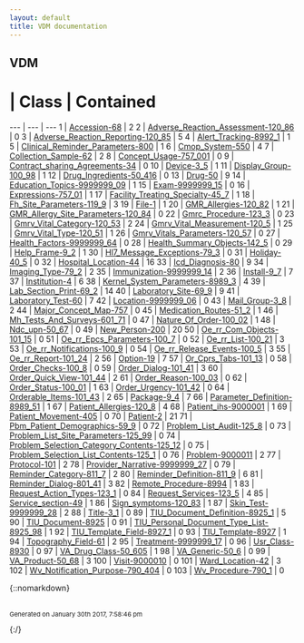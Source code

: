 ```yaml
---
layout: default
title: VDM documentation
---
```

## VDM

 # | Class | Contained 
 --- | --- | --- 
1 | [Accession-68](Accession-68.md) | 2
2 | [Adverse_Reaction_Assessment-120_86](Adverse_Reaction_Assessment-120_86.md) | 0
3 | [Adverse_Reaction_Reporting-120_85](Adverse_Reaction_Reporting-120_85.md) | 5
4 | [Alert_Tracking-8992_1](Alert_Tracking-8992_1.md) | 1
5 | [Clinical_Reminder_Parameters-800](Clinical_Reminder_Parameters-800.md) | 1
6 | [Cmop_System-550](Cmop_System-550.md) | 4
7 | [Collection_Sample-62](Collection_Sample-62.md) | 2
8 | [Concept_Usage-757_001](Concept_Usage-757_001.md) | 0
9 | [Contract_sharing_Agreements-34](Contract_sharing_Agreements-34.md) | 0
10 | [Device-3_5](Device-3_5.md) | 1
11 | [Display_Group-100_98](Display_Group-100_98.md) | 1
12 | [Drug_Ingredients-50_416](Drug_Ingredients-50_416.md) | 0
13 | [Drug-50](Drug-50.md) | 9
14 | [Education_Topics-9999999_09](Education_Topics-9999999_09.md) | 1
15 | [Exam-9999999_15](Exam-9999999_15.md) | 0
16 | [Expressions-757_01](Expressions-757_01.md) | 1
17 | [Facility_Treating_Specialty-45_7](Facility_Treating_Specialty-45_7.md) | 1
18 | [Fh_Site_Parameters-119_9](Fh_Site_Parameters-119_9.md) | 3
19 | [File-1](File-1.md) | 1
20 | [GMR_Allergies-120_82](GMR_Allergies-120_82.md) | 1
21 | [GMR_Allergy_Site_Parameters-120_84](GMR_Allergy_Site_Parameters-120_84.md) | 0
22 | [Gmrc_Procedure-123_3](Gmrc_Procedure-123_3.md) | 0
23 | [Gmrv_Vital_Category-120_53](Gmrv_Vital_Category-120_53.md) | 2
24 | [Gmrv_Vital_Measurement-120_5](Gmrv_Vital_Measurement-120_5.md) | 1
25 | [Gmrv_Vital_Type-120_51](Gmrv_Vital_Type-120_51.md) | 1
26 | [Gmrv_Vitals_Parameters-120_57](Gmrv_Vitals_Parameters-120_57.md) | 0
27 | [Health_Factors-9999999_64](Health_Factors-9999999_64.md) | 0
28 | [Health_Summary_Objects-142_5](Health_Summary_Objects-142_5.md) | 0
29 | [Help_Frame-9_2](Help_Frame-9_2.md) | 1
30 | [Hl7_Message_Exceptions-79_3](Hl7_Message_Exceptions-79_3.md) | 0
31 | [Holiday-40_5](Holiday-40_5.md) | 0
32 | [Hospital_Location-44](Hospital_Location-44.md) | 16
33 | [Icd_Diagnosis-80](Icd_Diagnosis-80.md) | 9
34 | [Imaging_Type-79_2](Imaging_Type-79_2.md) | 2
35 | [Immunization-9999999_14](Immunization-9999999_14.md) | 2
36 | [Install-9_7](Install-9_7.md) | 7
37 | [Institution-4](Institution-4.md) | 6
38 | [Kernel_System_Parameters-8989_3](Kernel_System_Parameters-8989_3.md) | 4
39 | [Lab_Section_Print-69_2](Lab_Section_Print-69_2.md) | 14
40 | [Laboratory_Site-69_9](Laboratory_Site-69_9.md) | 9
41 | [Laboratory_Test-60](Laboratory_Test-60.md) | 7
42 | [Location-9999999_06](Location-9999999_06.md) | 0
43 | [Mail_Group-3_8](Mail_Group-3_8.md) | 2
44 | [Major_Concept_Map-757](Major_Concept_Map-757.md) | 0
45 | [Medication_Routes-51_2](Medication_Routes-51_2.md) | 1
46 | [Mh_Tests_And_Surveys-601_71](Mh_Tests_And_Surveys-601_71.md) | 0
47 | [Nature_Of_Order-100_02](Nature_Of_Order-100_02.md) | 1
48 | [Ndc_upn-50_67](Ndc_upn-50_67.md) | 0
49 | [New_Person-200](New_Person-200.md) | 20
50 | [Oe_rr_Com_Objects-101_15](Oe_rr_Com_Objects-101_15.md) | 0
51 | [Oe_rr_Epcs_Parameters-100_7](Oe_rr_Epcs_Parameters-100_7.md) | 0
52 | [Oe_rr_List-100_21](Oe_rr_List-100_21.md) | 3
53 | [Oe_rr_Notifications-100_9](Oe_rr_Notifications-100_9.md) | 0
54 | [Oe_rr_Release_Events-100_5](Oe_rr_Release_Events-100_5.md) | 3
55 | [Oe_rr_Report-101_24](Oe_rr_Report-101_24.md) | 2
56 | [Option-19](Option-19.md) | 7
57 | [Or_Cprs_Tabs-101_13](Or_Cprs_Tabs-101_13.md) | 0
58 | [Order_Checks-100_8](Order_Checks-100_8.md) | 0
59 | [Order_Dialog-101_41](Order_Dialog-101_41.md) | 3
60 | [Order_Quick_View-101_44](Order_Quick_View-101_44.md) | 2
61 | [Order_Reason-100_03](Order_Reason-100_03.md) | 0
62 | [Order_Status-100_01](Order_Status-100_01.md) | 1
63 | [Order_Urgency-101_42](Order_Urgency-101_42.md) | 0
64 | [Orderable_Items-101_43](Orderable_Items-101_43.md) | 2
65 | [Package-9_4](Package-9_4.md) | 7
66 | [Parameter_Definition-8989_51](Parameter_Definition-8989_51.md) | 1
67 | [Patient_Allergies-120_8](Patient_Allergies-120_8.md) | 4
68 | [Patient_ihs-9000001](Patient_ihs-9000001.md) | 1
69 | [Patient_Movement-405](Patient_Movement-405.md) | 0
70 | [Patient-2](Patient-2.md) | 21
71 | [Pbm_Patient_Demographics-59_9](Pbm_Patient_Demographics-59_9.md) | 0
72 | [Problem_List_Audit-125_8](Problem_List_Audit-125_8.md) | 0
73 | [Problem_List_Site_Parameters-125_99](Problem_List_Site_Parameters-125_99.md) | 0
74 | [Problem_Selection_Category_Contents-125_12](Problem_Selection_Category_Contents-125_12.md) | 0
75 | [Problem_Selection_List_Contents-125_1](Problem_Selection_List_Contents-125_1.md) | 0
76 | [Problem-9000011](Problem-9000011.md) | 2
77 | [Protocol-101](Protocol-101.md) | 2
78 | [Provider_Narrative-9999999_27](Provider_Narrative-9999999_27.md) | 0
79 | [Reminder_Category-811_7](Reminder_Category-811_7.md) | 2
80 | [Reminder_Definition-811_9](Reminder_Definition-811_9.md) | 6
81 | [Reminder_Dialog-801_41](Reminder_Dialog-801_41.md) | 3
82 | [Remote_Procedure-8994](Remote_Procedure-8994.md) | 1
83 | [Request_Action_Types-123_1](Request_Action_Types-123_1.md) | 0
84 | [Request_Services-123_5](Request_Services-123_5.md) | 4
85 | [Service_section-49](Service_section-49.md) | 1
86 | [Sign_symptoms-120_83](Sign_symptoms-120_83.md) | 1
87 | [Skin_Test-9999999_28](Skin_Test-9999999_28.md) | 2
88 | [Title-3_1](Title-3_1.md) | 0
89 | [TIU_Document_Definition-8925_1](TIU_Document_Definition-8925_1.md) | 5
90 | [TIU_Document-8925](TIU_Document-8925.md) | 0
91 | [TIU_Personal_Document_Type_List-8925_98](TIU_Personal_Document_Type_List-8925_98.md) | 1
92 | [TIU_Template_Field-8927_1](TIU_Template_Field-8927_1.md) | 0
93 | [TIU_Template-8927](TIU_Template-8927.md) | 1
94 | [Topography_Field-61](Topography_Field-61.md) | 2
95 | [Treatment-9999999_17](Treatment-9999999_17.md) | 0
96 | [Usr_Class-8930](Usr_Class-8930.md) | 0
97 | [VA_Drug_Class-50_605](VA_Drug_Class-50_605.md) | 1
98 | [VA_Generic-50_6](VA_Generic-50_6.md) | 0
99 | [VA_Product-50_68](VA_Product-50_68.md) | 3
100 | [Visit-9000010](Visit-9000010.md) | 0
101 | [Ward_Location-42](Ward_Location-42.md) | 3
102 | [Wv_Notification_Purpose-790_404](Wv_Notification_Purpose-790_404.md) | 0
103 | [Wv_Procedure-790_1](Wv_Procedure-790_1.md) | 0


{::nomarkdown} <br/><br/><p style="font-size: 11px">Generated on January 30th 2017, 7:58:46 pm</p>{:/}